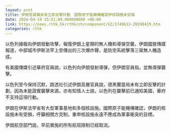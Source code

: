 ```yaml
---
layout: post
title: 伊朗官員稱未有立即反擊計劃　國際原子能機構確認伊核設施未受損
date: 2024-04-19 15:51:09.000000000 +08:00
link: https://news.rthk.hk/rthk/ch/component/k2/1749613-20240419.htm
categories: rthk
---
```


以色列據報向伊朗發動攻擊，報復伊朗上星期的無人機和導彈空襲，伊朗國營傳媒報道，中部城市伊斯法罕上空傳出的三次爆炸聲，是防空系統擊落三架無人機造成。

有美國傳媒引述華府官員說，以色列向伊朗發射導彈，但伊朗官員指，並無導彈襲擊。

以色列至今保持沉默，路透社引述伊朗高層官員說，德黑蘭當局未有立即反擊的計劃，因為未能證實襲擊來源。亦有知情人士說，以色列在襲擊前已通知美國，華府不支持這項行動。

伊朗在伊斯法罕省有大型軍事基地和多個核設施。國際原子能機構確認，伊朗的核設施未有受損，呼籲相關方克制，重申核設施永遠不應成為軍事衝突的目標。

伊朗航空部門說，早前實施的所有航班限制已經取消。
